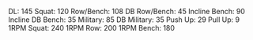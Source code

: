 DL: 145
 Squat: 120
 Row/Bench: 108
 DB Row/Bench: 45
 Incline Bench: 90
 Incline DB Bench: 35
 Military: 85
 DB Military: 35
 Push Up: 29
 Pull Up: 9
 1RPM Squat: 240
 1RPM Row: 200
 1RPM Bench: 180
